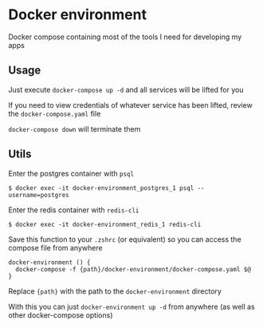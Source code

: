 # Docker environment

Docker compose containing most of the tools I need for developing my apps

## Usage

Just execute `docker-compose up -d` and all services will be lifted for you

If you need to view credentials of whatever service has been lifted, review the `docker-compose.yaml` file

`docker-compose down` will terminate them

## Utils

Enter the postgres container with `psql`

`$ docker exec -it docker-environment_postgres_1 psql --username=postgres`

Enter the redis container with `redis-cli`

`$ docker exec -it docker-environment_redis_1 redis-cli`

Save this function to your `.zshrc` (or equivalent) so you can access the compose file from anywhere

```
docker-environment () {
  docker-compose -f {path}/docker-environment/docker-compose.yaml $@
}
```

Replace `{path}` with the path to the `docker-environment` directory

With this you can just `docker-environment up -d` from anywhere (as well as other docker-compose options)